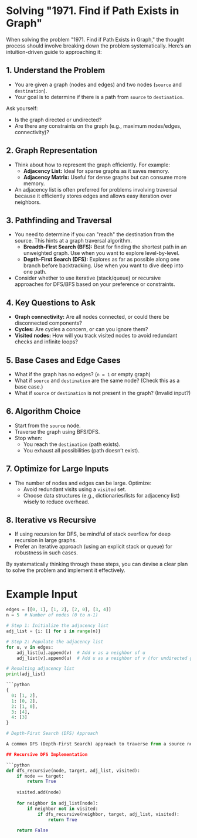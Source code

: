 # Solving "1971. Find if Path Exists in Graph"

When solving the problem "1971. Find if Path Exists in Graph," the thought process should involve breaking down the problem systematically. Here’s an intuition-driven guide to approaching it:

## 1. **Understand the Problem**
- You are given a graph (nodes and edges) and two nodes (`source` and `destination`).
- Your goal is to determine if there is a path from `source` to `destination`.

Ask yourself:
- Is the graph directed or undirected?
- Are there any constraints on the graph (e.g., maximum nodes/edges, connectivity)?

## 2. **Graph Representation**
- Think about how to represent the graph efficiently. For example:
  - **Adjacency List:** Ideal for sparse graphs as it saves memory.
  - **Adjacency Matrix:** Useful for dense graphs but can consume more memory.
- An adjacency list is often preferred for problems involving traversal because it efficiently stores edges and allows easy iteration over neighbors.

## 3. **Pathfinding and Traversal**
- You need to determine if you can "reach" the destination from the source. This hints at a graph traversal algorithm.
  - **Breadth-First Search (BFS):** Best for finding the shortest path in an unweighted graph. Use when you want to explore level-by-level.
  - **Depth-First Search (DFS):** Explores as far as possible along one branch before backtracking. Use when you want to dive deep into one path.
- Consider whether to use iterative (stack/queue) or recursive approaches for DFS/BFS based on your preference or constraints.

## 4. **Key Questions to Ask**
- **Graph connectivity:** Are all nodes connected, or could there be disconnected components?
- **Cycles:** Are cycles a concern, or can you ignore them?
- **Visited nodes:** How will you track visited nodes to avoid redundant checks and infinite loops?

## 5. **Base Cases and Edge Cases**
- What if the graph has no edges? (`n = 1` or empty graph)
- What if `source` and `destination` are the same node? (Check this as a base case.)
- What if `source` or `destination` is not present in the graph? (Invalid input?)

## 6. **Algorithm Choice**
- Start from the `source` node.
- Traverse the graph using BFS/DFS.
- Stop when:
  - You reach the `destination` (path exists).
  - You exhaust all possibilities (path doesn’t exist).

## 7. **Optimize for Large Inputs**
- The number of nodes and edges can be large. Optimize:
  - Avoid redundant visits using a `visited` set.
  - Choose data structures (e.g., dictionaries/lists for adjacency list) wisely to reduce overhead.

## 8. **Iterative vs Recursive**
- If using recursion for DFS, be mindful of stack overflow for deep recursion in large graphs.
- Prefer an iterative approach (using an explicit stack or queue) for robustness in such cases.

By systematically thinking through these steps, you can devise a clear plan to solve the problem and implement it effectively.


# Example Input

```python
edges = [[0, 1], [1, 2], [2, 0], [3, 4]]
n = 5  # Number of nodes (0 to n-1)

# Step 1: Initialize the adjacency list
adj_list = {i: [] for i in range(n)}

# Step 2: Populate the adjacency list
for u, v in edges:
    adj_list[u].append(v)  # Add v as a neighbor of u
    adj_list[v].append(u)  # Add u as a neighbor of v (for undirected graph) remove this line for directed graph

# Resulting adjacency list
print(adj_list)

```python
{
  0: [1, 2],
  1: [0, 2],
  2: [1, 0],
  3: [4],
  4: [3]
}

# Depth-First Search (DFS) Approach

A common DFS (Depth-First Search) approach to traverse from a source node to a target node involves recursively or iteratively exploring the graph. Here's how you can implement it:

## Recursive DFS Implementation

```python
def dfs_recursive(node, target, adj_list, visited):
    if node == target:
        return True
    
    visited.add(node)
    
    for neighbor in adj_list[node]:
        if neighbor not in visited:
            if dfs_recursive(neighbor, target, adj_list, visited):
                return True
    
    return False
